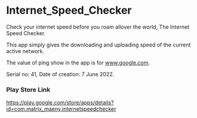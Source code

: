 # Internet_Speed_Checker
Check your internet speed before you roam allover the world, The Internet Speed Checker.

This app simply gives the downloading and uploading speed of the current active network.

The value of ping show in the app is for www.google.com.

Serial no: 41, Date of creation: 7 June 2022.

### Play Store Link
https://play.google.com/store/apps/details?id=com.matrix_maeny.internetspeedchecker


